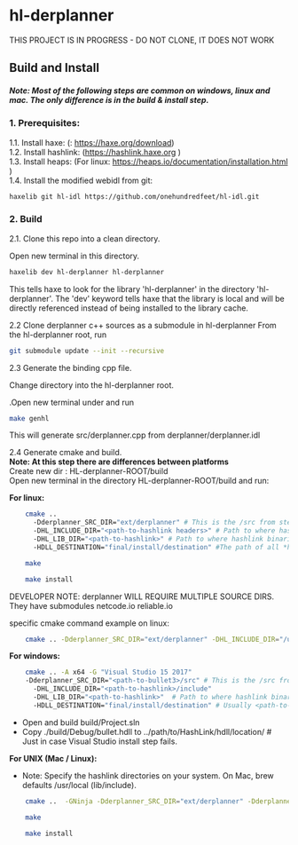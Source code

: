 # hl-derplanner

THIS PROJECT IS IN PROGRESS - DO NOT CLONE, IT DOES NOT WORK


## Build and Install
##### Note: Most of the following steps are common on windows, linux and mac. The only difference is in the build & install step.

### 1. Prerequisites:
1.1. Install haxe: (: https://haxe.org/download)  
1.2. Install hashlink: (https://hashlink.haxe.org )  
1.3. Install heaps: (For linux: https://heaps.io/documentation/installation.html )  
1.4. Install the modified webidl from git:   
```sh
haxelib git hl-idl https://github.com/onehundredfeet/hl-idl.git
```

### 2. Build

2.1. Clone this repo into a clean directory.

Open new terminal in this directory.  
```sh
haxelib dev hl-derplanner hl-derplanner
```

This tells haxe to look for the library 'hl-derplanner' in the directory 'hl-derplanner'.  The 'dev' keyword tells haxe that the library is local and will be directly referenced instead of being installed to the library cache.

2.2 Clone derplanner c++ sources as a submodule in hl-derplanner
From the hl-derplanner root, run

```sh
git submodule update --init --recursive
```

2.3 Generate the binding cpp file.

Change directory into the hl-derplanner root.

.Open new terminal under and run 
```sh
make genhl
```

This will generate src/derplanner.cpp from derplanner/derplanner.idl


2.4 Generate cmake and build.  
**Note: At this step there are differences between platforms**  
    Create new dir : HL-derplanner-ROOT/build  
    Open new terminal in the directory HL-derplanner-ROOT/build and run:  

**For linux:**  
```sh
    cmake ..
      -Dderplanner_SRC_DIR="ext/derplanner" # This is the /src from step 2
      -DHL_INCLUDE_DIR="<path-to-hashlink headers>" # Path to where hashlink headers (hl.h, ...) are located. Usually under ...hashlink-x.xx/src 
      -DHL_LIB_DIR="<path-to-hashlink>" # Path to where hashlink binaries (libhl.so, ...) are located. Usually ...hashlink-x.xx
      -HDLL_DESTINATION="final/install/destination" #The path of all *hdll binaries, usually this is 'usr/lib' or 'usr/local/lib'
```
```sh
    make
```
```sh
    make install
```

DEVELOPER NOTE: derplanner WILL REQUIRE MULTIPLE SOURCE DIRS.
They have submodules netcode.io reliable.io

specific cmake command example on linux:  
```sh
    cmake .. -Dderplanner_SRC_DIR="ext/derplanner" -DHL_INCLUDE_DIR="/usr/local/include" -DHL_LIB_DIR="/usr/local/lib" -DHDLL_DESTINATION="/usr/local/lib"
   ```

**For windows:**  

```sh
    cmake .. -A x64 -G "Visual Studio 15 2017" 
    -Dderplanner_SRC_DIR="<path-to-bullet3>/src" # This is the /src from step 2
      -DHL_INCLUDE_DIR="<path-to-hashlink>/include"
      -DHL_LIB_DIR="<path-to-hashlink>"  # Path to where hashlink binaries (libhl.lib, ...) are located
      -HDLL_DESTINATION="final/install/destination" # Usually <path-to-hashlink>
```

* Open and build build/Project.sln  
* Copy ./build/Debug/bullet.hdll to ../path/to/HashLink/hdll/location/ # Just in case Visual Studio install step fails.  

**For UNIX (Mac / Linux):**  
* Note: Specify the hashlink directories on your system.  On Mac, brew defaults /usr/local (lib/include).
```sh
    cmake ..  -GNinja -Dderplanner_SRC_DIR="ext/derplanner" -Dderplanner_INC_DIR="ext" -DHL_LIB_DIR="/usr/local/lib" -DHL_INCLUDE_DIR="/usr/local/include" -DHDLL_DESTINATION="/usr/local/lib"
```
```sh
    make
```
```sh
    make install
```